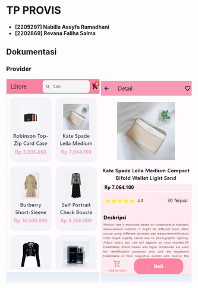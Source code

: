 # TP PROVIS
  - **[2205297] Nabilla Assyfa Ramadhani**
  - **[2202869] Revana Faliha Salma**

## Dokumentasi
### Provider
![provider](Dokumentasi/provider.png)
![provider](Dokumentasi/Prov_detail.png)
